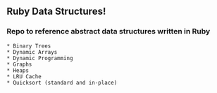 ## Ruby Data Structures!

### Repo to reference abstract data structures written in Ruby 
```
* Binary Trees
* Dynamic Arrays 
* Dynamic Programming 
* Graphs 
* Heaps 
* LRU Cache 
* Quicksort (standard and in-place)
```
